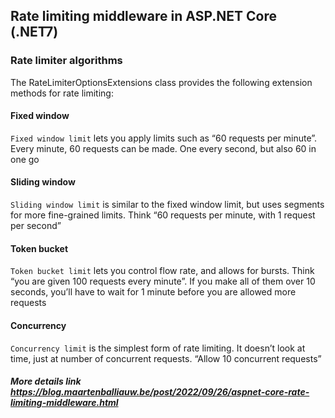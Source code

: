## Rate limiting middleware in ASP.NET Core (.NET7)

### Rate limiter algorithms
The RateLimiterOptionsExtensions class provides the following extension methods for rate limiting:

#### Fixed window
`Fixed window limit` lets you apply limits such as “60 requests per minute”. Every minute, 60 requests can be made. One every second, but also 60 in one go</br>

#### Sliding window
`Sliding window limit` is similar to the fixed window limit, but uses segments for more fine-grained limits. Think “60 requests per minute, with 1 request per second” </br>

#### Token bucket
`Token bucket limit` lets you control flow rate, and allows for bursts. Think “you are given 100 requests every minute”. If you make all of them over 10 seconds, you’ll have to wait for 1 minute before you are allowed more requests

#### Concurrency
`Concurrency limit` is the simplest form of rate limiting. It doesn’t look at time, just at number of concurrent requests. “Allow 10 concurrent requests”</br>


##### More details link https://blog.maartenballiauw.be/post/2022/09/26/aspnet-core-rate-limiting-middleware.html
